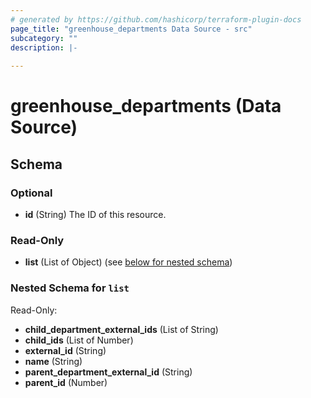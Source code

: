 ```yaml
---
# generated by https://github.com/hashicorp/terraform-plugin-docs
page_title: "greenhouse_departments Data Source - src"
subcategory: ""
description: |-
  
---
```


# greenhouse_departments (Data Source)





<!-- schema generated by tfplugindocs -->
## Schema

### Optional

- **id** (String) The ID of this resource.

### Read-Only

- **list** (List of Object) (see [below for nested schema](#nestedatt--list))

<a id="nestedatt--list"></a>
### Nested Schema for `list`

Read-Only:

- **child_department_external_ids** (List of String)
- **child_ids** (List of Number)
- **external_id** (String)
- **name** (String)
- **parent_department_external_id** (String)
- **parent_id** (Number)


